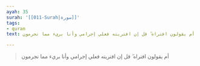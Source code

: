 ```yaml
---
ayah: 35
surah: '[[011-Surah|سورة]]'
tags:
- quran
text: أم يقولون افتراه ۖ قل إن افتريته فعلي إجرامي وأنا بريء مما تجرمون

---
```

> أم يقولون افتراه ۖ قل إن افتريته فعلي إجرامي وأنا بريء مما تجرمون
